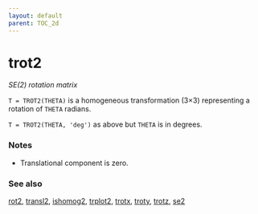 ```yaml
---
layout: default
parent: TOC_2d
---
```

# trot2
_SE(2) rotation matrix_


```T = TROT2(THETA)``` is a homogeneous transformation (3&times;3) representing a rotation
of `THETA` radians.


```T = TROT2(THETA, 'deg')``` as above but `THETA` is in degrees.
### Notes
* Translational component is zero.

### See also

[rot2](rot2.md), [transl2](transl2.md), [ishomog2](ishomog2.md), [trplot2](trplot2.md), [trotx](trotx.md), [troty](troty.md), [trotz](trotz.md), [se2](se2.md)
